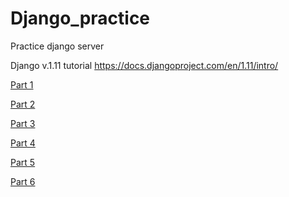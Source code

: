 # Django_practice
Practice django server

Django v.1.11 tutorial 
https://docs.djangoproject.com/en/1.11/intro/

[Part 1](https://docs.djangoproject.com/en/1.11/intro/tutorial01/)

[Part 2](https://docs.djangoproject.com/en/1.11/intro/tutorial02/)

[Part 3](https://docs.djangoproject.com/en/1.11/intro/tutorial03/)

[Part 4](https://docs.djangoproject.com/en/1.11/intro/tutorial04/)

[Part 5](https://docs.djangoproject.com/en/1.11/intro/tutorial05/)

[Part 6](https://docs.djangoproject.com/en/1.11/intro/tutorial06/)
